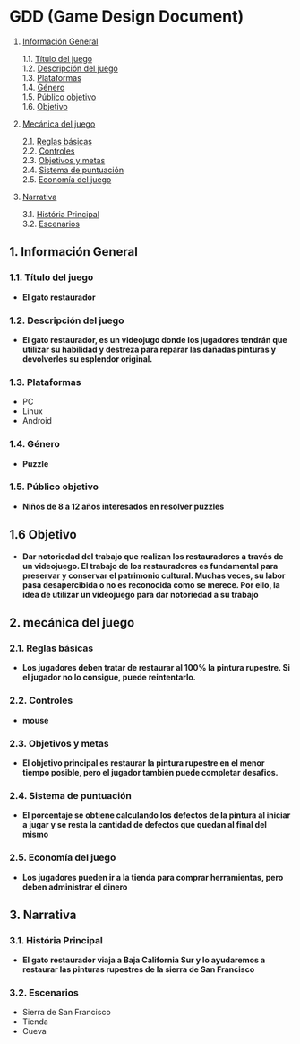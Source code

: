 # GDD (Game Design Document)

1. [Información General](#1-información-general)

    1.1. [Título del juego](#11-título-del-juego)  
    1.2. [Descripción del juego](#12-descripción-del-juego)  
    1.3. [Plataformas](#13-plataformas)  
    1.4. [Género](#14-género)  
    1.5. [Público objetivo](#14-público-objetivo)  
    1.6. [Objetivo](#15-Objetivo)  

3. [Mecánica del juego](#2-mecánica-del-juego)

    2.1. [Reglas básicas](#21-reglas-básicas)  
    2.2. [Controles](#22-controles)  
    2.3. [Objetivos y metas](#23-objetivos-y-metas)  
    2.4. [Sistema de puntuación](#24-sistema-de-puntuación)  
    2.5. [Economía del juego](#29-economía-del-juego)  

5. [Narrativa](#3-narrativa)

    3.1. [História Principal](#31-história-principal)  
    3.2. [Escenarios](#32-escenarios)  

## 1. Información General

### 1.1. Título del juego
- **El gato restaurador** 

### 1.2. Descripción del juego
- **El gato restaurador, es un videojugo donde  los jugadores tendrán que utilizar su habilidad y destreza para reparar las dañadas pinturas y devolverles su esplendor original.** 

### 1.3. Plataformas
- PC
- Linux
- Android

### 1.4. Género
- **Puzzle**

### 1.5. Público objetivo
- **Niños de 8 a 12 años interesados en resolver puzzles**

## 1.6 Objetivo
- **Dar notoriedad del trabajo que realizan los restauradores a través de un videojuego. El trabajo de los restauradores es fundamental para preservar y conservar el patrimonio cultural.  Muchas veces, su labor pasa desapercibida o no es reconocida como se merece. Por ello, la idea de utilizar un videojuego para dar notoriedad a su trabajo**

## 2. mecánica del juego

### 2.1. Reglas básicas
- **Los jugadores deben tratar de restaurar al 100% la pintura rupestre. Si el jugador no lo consigue, puede reintentarlo.**

### 2.2. Controles
- **mouse**

### 2.3. Objetivos y metas
- **El objetivo principal es restaurar la pintura rupestre en el menor tiempo posible, pero el jugador también puede completar desafios.**

### 2.4. Sistema de puntuación
- **El porcentaje se obtiene calculando los defectos de la pintura al iniciar a jugar y se resta la cantidad de defectos que quedan al final del mismo**

### 2.5. Economía del juego
- **Los jugadores pueden ir a la tienda para comprar herramientas, pero deben administrar el dinero**

## 3. Narrativa

### 3.1. História Principal
- **El gato restaurador viaja a Baja California Sur y lo ayudaremos a restaurar las pinturas rupestres de la sierra de San Francisco**

### 3.2. Escenarios
- Sierra de San Francisco
- Tienda
- Cueva
